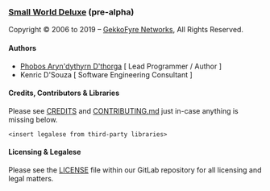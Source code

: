 ### [Small World Deluxe](https://git.gekkofyre.io/amateur-radio/small-world-deluxe/) (pre-alpha)

Copyright © 2006 to 2019 – [GekkoFyre Networks](https://gekkofyre.io/), All Rights Reserved.

#### Authors

- [Phobos Aryn'dythyrn D'thorga](https://git.gekkofyre.io/phobos-dthorga) [ Lead Programmer / Author ]
- Kenric D'Souza [ Software Engineering Consultant ]

#### Credits, Contributors & Libraries

Please see [CREDITS](https://git.gekkofyre.io/amateur-radio/dekoder-for-morse/blob/develop/CREDITS) and [CONTRIBUTING.md](https://git.gekkofyre.io/amateur-radio/dekoder-for-morse/blob/develop/CONTRIBUTING.md) just in-case anything is missing below.

`<insert legalese from third-party libraries>`

#### Licensing & Legalese

Please see the [LICENSE](https://git.gekkofyre.io/amateur-radio/dekoder-for-morse/blob/develop/LICENSE) file within our GitLab repository for all licensing and legal matters.

